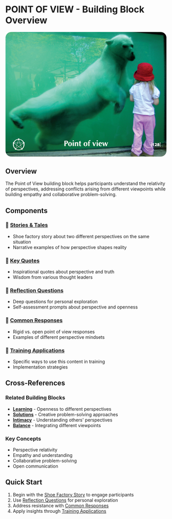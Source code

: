 # POINT OF VIEW - Building Block Overview

![Point of View Card](../TCG-CARDS-H/Opints_of_view.png)

## Overview
The Point of View building block helps participants understand the relativity of perspectives, addressing conflicts arising from different viewpoints while building empathy and collaborative problem-solving.

## Components

### 📖 [Stories & Tales](stories-tales.md)
- Shoe factory story about two different perspectives on the same situation
- Narrative examples of how perspective shapes reality

### 💬 [Key Quotes](key-quotes.md)
- Inspirational quotes about perspective and truth
- Wisdom from various thought leaders

### 🤔 [Reflection Questions](reflection-questions.md)
- Deep questions for personal exploration
- Self-assessment prompts about perspective and openness

### 💭 [Common Responses](common-responses.md)
- Rigid vs. open point of view responses
- Examples of different perspective mindsets

### 🎯 [Training Applications](training-applications.md)
- Specific ways to use this content in training
- Implementation strategies

## Cross-References

### Related Building Blocks
- **[Learning](../learning/README.md)** - Openness to different perspectives
- **[Solutions](../solutions/README.md)** - Creative problem-solving approaches
- **[Intimacy](../intimacy/README.md)** - Understanding others' perspectives
- **[Balance](../balance/README.md)** - Integrating different viewpoints

### Key Concepts
- Perspective relativity
- Empathy and understanding
- Collaborative problem-solving
- Open communication

## Quick Start
1. Begin with the [Shoe Factory Story](stories-tales.md) to engage participants
2. Use [Reflection Questions](reflection-questions.md) for personal exploration
3. Address resistance with [Common Responses](common-responses.md)
4. Apply insights through [Training Applications](training-applications.md)

